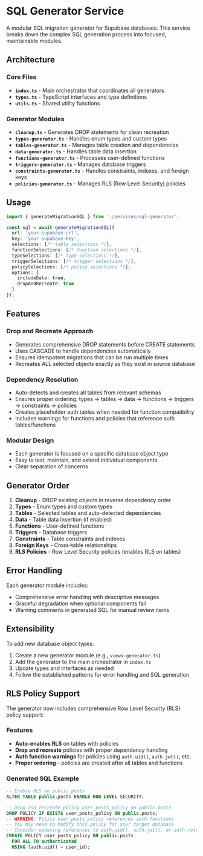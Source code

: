 # SQL Generator Service

A modular SQL migration generator for Supabase databases. This service breaks down the complex SQL generation process into focused, maintainable modules.

## Architecture

### Core Files

- **`index.ts`** - Main orchestrator that coordinates all generators
- **`types.ts`** - TypeScript interfaces and type definitions
- **`utils.ts`** - Shared utility functions

### Generator Modules

- **`cleanup.ts`** - Generates DROP statements for clean recreation
- **`types-generator.ts`** - Handles enum types and custom types
- **`tables-generator.ts`** - Manages table creation and dependencies
- **`data-generator.ts`** - Handles table data insertion
- **`functions-generator.ts`** - Processes user-defined functions
- **`triggers-generator.ts`** - Manages database triggers
- **`constraints-generator.ts`** - Handles constraints, indexes, and foreign keys
- **`policies-generator.ts`** - Manages RLS (Row Level Security) policies

## Usage

```typescript
import { generateMigrationSQL } from './services/sql-generator';

const sql = await generateMigrationSQL({
  url: 'your-supabase-url',
  key: 'your-supabase-key',
  selections: [/* table selections */],
  functionSelections: [/* function selections */],
  typeSelections: [/* type selections */],
  triggerSelections: [/* trigger selections */],
  policySelections: [/* policy selections */],
  options: {
    includeData: true,
    dropAndRecreate: true
  }
});
```

## Features

### Drop and Recreate Approach
- Generates comprehensive DROP statements before CREATE statements
- Uses CASCADE to handle dependencies automatically
- Ensures idempotent migrations that can be run multiple times
- Recreates ALL selected objects exactly as they exist in source database

### Dependency Resolution
- Auto-detects and creates all tables from relevant schemas
- Ensures proper ordering: types → tables → data → functions → triggers → constraints → policies
- Creates placeholder auth tables when needed for function compatibility
- Includes warnings for functions and policies that reference auth tables/functions

### Modular Design
- Each generator is focused on a specific database object type
- Easy to test, maintain, and extend individual components
- Clear separation of concerns

## Generator Order

1. **Cleanup** - DROP existing objects in reverse dependency order
2. **Types** - Enum types and custom types
3. **Tables** - Selected tables and auto-detected dependencies
4. **Data** - Table data insertion (if enabled)
5. **Functions** - User-defined functions
6. **Triggers** - Database triggers
7. **Constraints** - Table constraints and indexes
8. **Foreign Keys** - Cross-table relationships
9. **RLS Policies** - Row Level Security policies (enables RLS on tables)

## Error Handling

Each generator module includes:
- Comprehensive error handling with descriptive messages
- Graceful degradation when optional components fail
- Warning comments in generated SQL for manual review items

## Extensibility

To add new database object types:
1. Create a new generator module (e.g., `views-generator.ts`)
2. Add the generator to the main orchestrator in `index.ts`
3. Update types and interfaces as needed
4. Follow the established patterns for error handling and SQL generation

## RLS Policy Support

The generator now includes comprehensive Row Level Security (RLS) policy support:

### Features
- **Auto-enables RLS** on tables with policies
- **Drop and recreate** policies with proper dependency handling
- **Auth function warnings** for policies using `auth.uid()`, `auth.jwt()`, etc.
- **Proper ordering** - policies are created after all tables and functions

### Generated SQL Example
```sql
-- Enable RLS on public.posts
ALTER TABLE public.posts ENABLE ROW LEVEL SECURITY;

-- Drop and recreate policy user_posts_policy on public.posts
DROP POLICY IF EXISTS user_posts_policy ON public.posts;
-- WARNING: Policy user_posts_policy references auth functions
-- You may need to modify this policy for your target database
-- Consider updating references to auth.uid(), auth.jwt(), or auth.role()
CREATE POLICY user_posts_policy ON public.posts
  FOR ALL TO authenticated
  USING (auth.uid() = user_id);
```